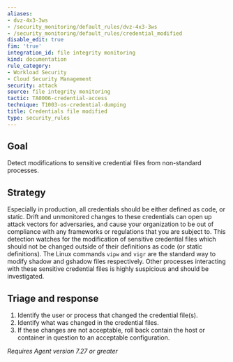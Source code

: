```yaml
---
aliases:
- dvz-4x3-3ws
- /security_monitoring/default_rules/dvz-4x3-3ws
- /security_monitoring/default_rules/credential_modified
disable_edit: true
fim: 'true'
integration_id: file integrity monitoring
kind: documentation
rule_category:
- Workload Security
- Cloud Security Management
security: attack
source: file integrity monitoring
tactic: TA0006-credential-access
technique: T1003-os-credential-dumping
title: Credentials file modified
type: security_rules
---
```


## Goal
Detect modifications to sensitive credential files from non-standard processes.

## Strategy
Especially in production, all credentials should be either defined as code, or static. Drift and unmonitored changes to these credentials can open up attack vectors for adversaries, and cause your organization to be out of compliance with any frameworks or regulations that you are subject to. This detection watches for the modification of sensitive credential files which should not be changed outside of their definitions as code (or static definitions). The Linux commands `vipw` and `vigr` are the standard way to modify shadow and gshadow files respectively. Other processes interacting with these sensitive credential files is highly suspicious and should be investigated.

## Triage and response
1. Identify the user or process that changed the credential file(s).
2. Identify what was changed in the credential files.
3. If these changes are not acceptable, roll back contain the host or container in question to an acceptable configuration.

*Requires Agent version 7.27 or greater*
